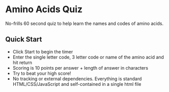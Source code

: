 # Amino Acids Quiz
No-frills 60 second quiz to help learn the names and codes of amino acids.

## Quick Start
- Click Start to begin the timer
- Enter the single letter code, 3 letter code or name of the amino acid and hit return
- Scoring is 10 points per answer + length of answer in characters
- Try to beat your high score!
- No tracking or external dependencies. Everything is standard HTML/CSS/JavaScript and self-contained in a single html file
